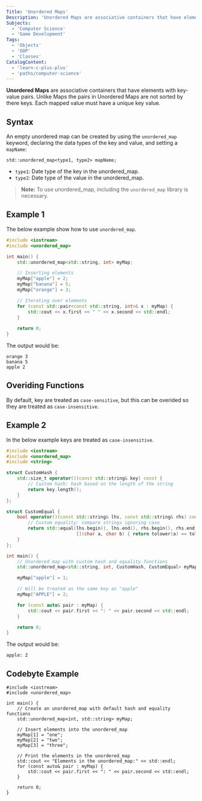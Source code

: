 ```yaml
---
Title: 'Unordered Maps'
Description: 'Unordered Maps are associative containers that have elements with key-value pairs.'
Subjects:
  - 'Computer Science'
  - 'Game Development'
Tags:
  - 'Objects'
  - 'OOP'
  - 'Classes'
CatalogContent:
  - 'learn-c-plus-plus'
  - 'paths/computer-science'
---
```


**Unordered Maps** are associative containers that have elements with key-value pairs. Unlike Maps the pairs in Unordered Maps are not sorted by there keys. Each mapped value must have a unique key value.

## Syntax

An empty unordered map can be created by using the `unordered_map` keyword, declaring the data types of the key and value, and setting a `mapName`:

```pseudo
std::unordered_map<type1, type2> mapName;
```

- `type1`: Date type of the key in the unordered_map.
- `type2`: Date type of the value in the unordered_map.

> **Note:** To use unordered_map, including the `unordered_map` library is necessary.

## Example 1

The below example show how to use `unordered_map`.

```cpp
#include <iostream>
#include <unordered_map>

int main() {
    std::unordered_map<std::string, int> myMap;

    // Inserting elements
    myMap["apple"] = 2;
    myMap["banana"] = 5;
    myMap["orange"] = 3;

    // Iterating over elements
    for (const std::pair<const std::string, int>& x : myMap) {
        std::cout << x.first << " " << x.second << std::endl;
    }
    
    return 0;
}
```

The output would be:

```shell
orange 3
banana 5
apple 2
```

## Overiding Functions

By default, key are treated as `case-sensitive`, but this can be overided so they are treated as `case-insensitive`.

## Example 2

In the below example keys are treated as `case-insensitive`.

```cpp
#include <iostream>
#include <unordered_map>
#include <string>

struct CustomHash {
    std::size_t operator()(const std::string& key) const {
        // Custom hash: hash based on the length of the string
        return key.length();
    }
};

struct CustomEqual {
    bool operator()(const std::string& lhs, const std::string& rhs) const {
        // Custom equality: compare strings ignoring case
        return std::equal(lhs.begin(), lhs.end(), rhs.begin(), rhs.end(),
                          [](char a, char b) { return tolower(a) == tolower(b); });
    }
};

int main() {
    // Unordered map with custom hash and equality functions
    std::unordered_map<std::string, int, CustomHash, CustomEqual> myMap;

    myMap["apple"] = 1;

    // Will be treated as the same key as "apple"
    myMap["APPLE"] = 2;

    for (const auto& pair : myMap) {
        std::cout << pair.first << ": " << pair.second << std::endl;
    }

    return 0;
}
```

The output would be:

```shell
apple: 2
```

## Codebyte Example

```codebyte/cpp
#include <iostream>
#include <unordered_map>

int main() {
    // Create an unordered_map with default hash and equality functions
    std::unordered_map<int, std::string> myMap;

    // Insert elements into the unordered_map
    myMap[1] = "one";
    myMap[2] = "two";
    myMap[3] = "three";

    // Print the elements in the unordered_map
    std::cout << "Elements in the unordered_map:" << std::endl;
    for (const auto& pair : myMap) {
        std::cout << pair.first << ": " << pair.second << std::endl;
    }

    return 0;
}
```
